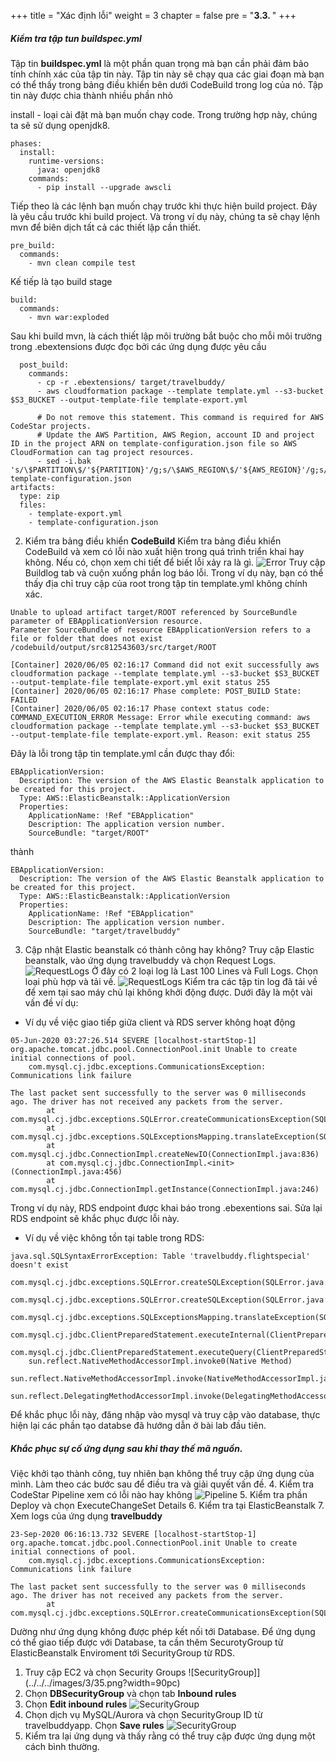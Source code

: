 +++
title = "Xác định lỗi"
weight = 3
chapter = false
pre = "<b>3.3. </b>"
+++

##### Kiểm tra tập tun buildspec.yml
Tập tin **buildspec.yml** là một phần quan trọng mà bạn cần phải đảm bảo tính chính xác của tập tin này. Tập tin này sẽ chạy qua các giai đoạn mà bạn có thể thấy trong bảng điều khiển bên dưới CodeBuild trong log của nó. 
Tập tin này được chia thành nhiều phần nhỏ

install - loại cài đặt mà bạn muốn chạy code. Trong trường hợp này, chúng ta sẽ sử dụng openjdk8.
```
phases:
  install:
    runtime-versions:
      java: openjdk8
    commands:
      - pip install --upgrade awscli
```
Tiếp theo là các lệnh bạn muốn chạy trước khi thực hiện build project. Đây là yêu cầu trước khi build project. Và trong ví dụ này, chúng ta sẽ chạy lệnh mvn để biên dịch tất cả các thiết lập cần thiết.
```
pre_build:
  commands:
    - mvn clean compile test
```
Kế tiếp là tạo build stage
```
build:
  commands:
    - mvn war:exploded
```
Sau khi build mvn, là cách thiết lập môi trường bắt buộc cho mỗi môi trường trong .ebextensions được đọc bởi các ứng dụng được yêu cầu
```
  post_build:
    commands:
      - cp -r .ebextensions/ target/travelbuddy/
      - aws cloudformation package --template template.yml --s3-bucket $S3_BUCKET --output-template-file template-export.yml

      # Do not remove this statement. This command is required for AWS CodeStar projects.
      # Update the AWS Partition, AWS Region, account ID and project ID in the project ARN on template-configuration.json file so AWS CloudFormation can tag project resources.
      - sed -i.bak 's/\$PARTITION\$/'${PARTITION}'/g;s/\$AWS_REGION\$/'${AWS_REGION}'/g;s/\$ACCOUNT_ID\$/'${ACCOUNT_ID}'/g;s/\$PROJECT_ID\$/'${PROJECT_ID}'/g' template-configuration.json
artifacts:
  type: zip
  files:
    - template-export.yml
    - template-configuration.json
```
2. Kiểm tra bảng điều khiển **CodeBuild** 
Kiểm tra bảng điều khiển CodeBuild và xem có lỗi nào xuất hiện trong quá trình triển khai hay không.
Nếu có, chọn xem chi tiết để biết lỗi xảy ra là gì.
![Error](../../../images/3/31.png?width=90pc)
Truy cập Buildlog tab và cuộn xuống phần log báo lỗi.
Trong ví dụ này, bạn có thể thấy địa chỉ truy cập của root trong tập tin template.yml không chính xác.
```
Unable to upload artifact target/ROOT referenced by SourceBundle parameter of EBApplicationVersion resource.
Parameter SourceBundle of resource EBApplicationVersion refers to a file or folder that does not exist /codebuild/output/src812543603/src/target/ROOT

[Container] 2020/06/05 02:16:17 Command did not exit successfully aws cloudformation package --template template.yml --s3-bucket $S3_BUCKET --output-template-file template-export.yml exit status 255
[Container] 2020/06/05 02:16:17 Phase complete: POST_BUILD State: FAILED
[Container] 2020/06/05 02:16:17 Phase context status code: COMMAND_EXECUTION_ERROR Message: Error while executing command: aws cloudformation package --template template.yml --s3-bucket $S3_BUCKET --output-template-file template-export.yml. Reason: exit status 255
```
Đây là lỗi trong tập tin template.yml cần được thay đổi:
```
EBApplicationVersion:
  Description: The version of the AWS Elastic Beanstalk application to be created for this project.
  Type: AWS::ElasticBeanstalk::ApplicationVersion
  Properties:
    ApplicationName: !Ref "EBApplication"
    Description: The application version number.
    SourceBundle: "target/ROOT"
```
thành
```
EBApplicationVersion:
  Description: The version of the AWS Elastic Beanstalk application to be created for this project.
  Type: AWS::ElasticBeanstalk::ApplicationVersion
  Properties:
    ApplicationName: !Ref "EBApplication"
    Description: The application version number.
    SourceBundle: "target/travelbuddy"
```
3. Cập nhật Elastic beanstalk có thành công hay không? 
Truy cập Elastic beanstalk, vào ứng dụng travelbuddy và chọn Request Logs.
![RequestLogs](../../../images/3/32.png?width=90pc)
Ở đây có 2 loại log là Last 100 Lines và Full Logs. Chọn loại phù hợp và tải về. 
![RequestLogs](../../../images/3/33.png?width=90pc)
Kiểm tra các tập tin log đã tải về để xem tại sao máy chủ lại không khởi động được.
Dưới đây là một vài vấn đề ví dụ:
- Ví dụ về việc giao tiếp giữa client và RDS server không hoạt động
```
05-Jun-2020 03:27:26.514 SEVERE [localhost-startStop-1] org.apache.tomcat.jdbc.pool.ConnectionPool.init Unable to create initial connections of pool.
	com.mysql.cj.jdbc.exceptions.CommunicationsException: Communications link failure

The last packet sent successfully to the server was 0 milliseconds ago. The driver has not received any packets from the server.
		at com.mysql.cj.jdbc.exceptions.SQLError.createCommunicationsException(SQLError.java:174)
		at com.mysql.cj.jdbc.exceptions.SQLExceptionsMapping.translateException(SQLExceptionsMapping.java:64)
		at com.mysql.cj.jdbc.ConnectionImpl.createNewIO(ConnectionImpl.java:836)
		at com.mysql.cj.jdbc.ConnectionImpl.<init>(ConnectionImpl.java:456)
		at com.mysql.cj.jdbc.ConnectionImpl.getInstance(ConnectionImpl.java:246)
```
Trong ví dụ này, RDS endpoint được khai báo trong .ebexentions sai. Sửa lại RDS endpoint sẽ khắc phục được lỗi này.
- Ví dụ về việc không tồn tại table trong RDS:
```
java.sql.SQLSyntaxErrorException: Table 'travelbuddy.flightspecial' doesn't exist
	com.mysql.cj.jdbc.exceptions.SQLError.createSQLException(SQLError.java:120)
	com.mysql.cj.jdbc.exceptions.SQLError.createSQLException(SQLError.java:97)
	com.mysql.cj.jdbc.exceptions.SQLExceptionsMapping.translateException(SQLExceptionsMapping.java:122)
	com.mysql.cj.jdbc.ClientPreparedStatement.executeInternal(ClientPreparedStatement.java:953)
	com.mysql.cj.jdbc.ClientPreparedStatement.executeQuery(ClientPreparedStatement.java:1003)
	sun.reflect.NativeMethodAccessorImpl.invoke0(Native Method)
	sun.reflect.NativeMethodAccessorImpl.invoke(NativeMethodAccessorImpl.java:62)
	sun.reflect.DelegatingMethodAccessorImpl.invoke(DelegatingMethodAccessorImpl.java:43)
```
Để khắc phục lỗi này, đăng nhập vào mysql và truy cập vào database, thực hiện lại các phần tạo databse đã hướng dẫn ở bài lab đầu tiên.

##### Khắc phục sự cố ứng dụng sau khi thay thế mã nguồn.
Việc khởi tạo thành công, tuy nhiên bạn không thể truy cập ứng dụng của mình. Làm theo các bước sau để điều tra và giải quyết vấn đề.
4. Kiểm tra CodeStar Pipeline xem có lỗi nào hay không
![Pipeline](../../../images/3/34.png?width=90pc)
5. Kiểm tra phần Deploy và chọn ExecuteChangeSet Details
6. Kiểm tra tại ElasticBeanstalk 
7. Xem logs của ứng dụng **travelbuddy**
```
23-Sep-2020 06:16:13.732 SEVERE [localhost-startStop-1] org.apache.tomcat.jdbc.pool.ConnectionPool.init Unable to create initial connections of pool.
	com.mysql.cj.jdbc.exceptions.CommunicationsException: Communications link failure

The last packet sent successfully to the server was 0 milliseconds ago. The driver has not received any packets from the server.
		at com.mysql.cj.jdbc.exceptions.SQLError.createCommunicationsException(SQLError.java:174)
```
Dường như ứng dụng không được phép kết nối tới Database.
Để ứng dụng có thể giao tiếp được với Database, ta cần thêm SecurotyGroup từ ElasticBeanstalk Enviroment tới SecurityGroup từ RDS.
1. Truy cập EC2 và chọn Security Groups
![SecurityGroup]](../../../images/3/35.png?width=90pc)
2. Chọn **DBSecurityGroup** và chọn tab **Inbound rules**
3. Chọn **Edit inbound rules**
![SecurityGroup](../../../images/3/36.png?width=90pc)
4. Chọn dịch vụ MySQL/Aurora và chọn SecurityGroup ID từ travelbuddyapp. Chọn **Save rules**
![SecurityGroup](../../../images/3/37.png?width=90pc)
5. Kiểm tra lại ứng dụng và thấy rằng có thể truy cập được ứng dụng một cách bình thường.